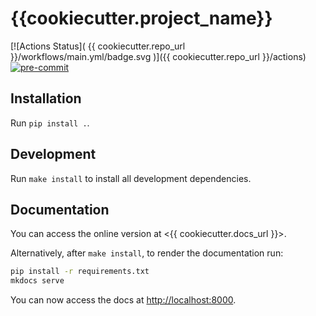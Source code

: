 # {{cookiecutter.project_name}}

[![Actions Status](
{{ cookiecutter.repo_url }}/workflows/main.yml/badge.svg
)]({{ cookiecutter.repo_url }}/actions)
[![pre-commit](
https://img.shields.io/badge/pre--commit-enabled-brightgreen?logo=pre-commit&logoColor=white
)](https://github.com/pre-commit/pre-commit)

## Installation

Run `pip install .`.

## Development

Run `make install` to install all development dependencies.

## Documentation

You can access the online version at <{{ cookiecutter.docs_url }}>.

Alternatively, after `make install`, to render the documentation run:

```bash
pip install -r requirements.txt
mkdocs serve
```

You can now access the docs at <http://localhost:8000>.
